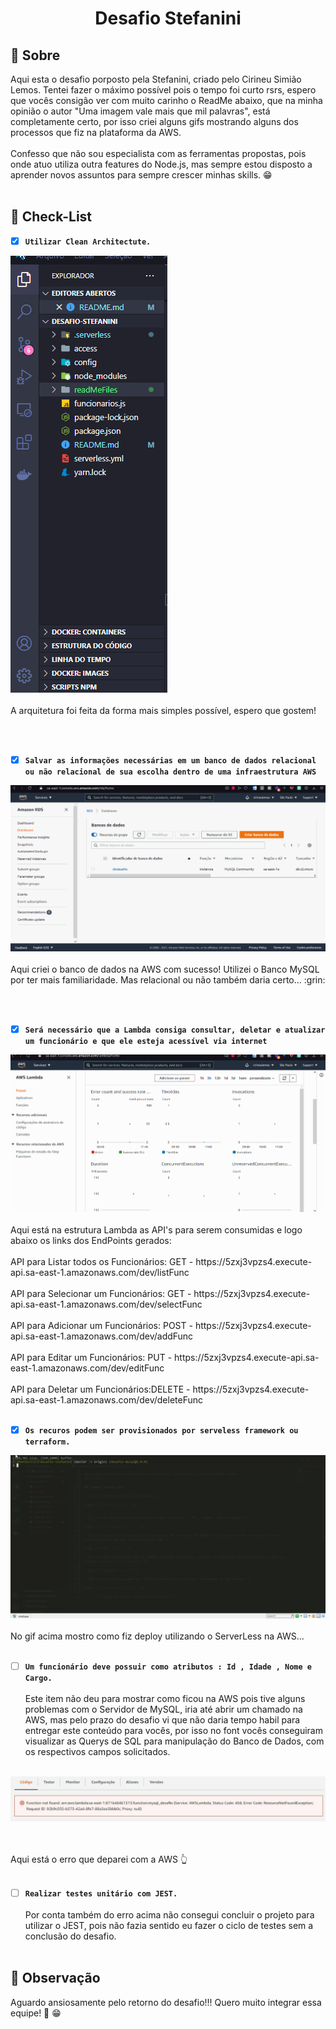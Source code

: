 <h1 align="center">
    Desafio Stefanini
</h1>

## :rocket: Sobre

Aqui esta o desafio porposto pela Stefanini, criado pelo Cirineu Simião Lemos. Tentei fazer o máximo possível pois o tempo foi curto rsrs, espero que vocês consigão ver com muito carinho o ReadMe abaixo, que na minha opinião o autor "Uma imagem vale mais que mil palavras", está completamente certo, por isso criei alguns gifs mostrando alguns dos processos que fiz na plataforma da AWS.
<br/><br/>
Confesso que não sou especialista com as ferramentas propostas, pois onde atuo utiliza outra features do Node.js, mas sempre estou disposto a aprender novos assuntos para sempre crescer minhas skills. :grin:
<br/><br/>

## :memo: Check-List

- [X] **`Utilizar Clean Architectute.`**

<img alt="Clean" src="https://github.com/cirineulemos/desafio-stefanini/blob/master/readMeFiles/arquitetura.gif" />
<br/><br/>
A arquitetura foi feita da forma mais simples possível, espero que gostem!

<br/><br/>

- [X] **`Salvar as informações necessárias em um banco de dados relacional ou não relacional de sua escolha dentro de uma infraestrutura AWS`**

<img alt="DB" src="https://github.com/cirineulemos/desafio-stefanini/blob/master/readMeFiles/banco.gif" />
<br/><br/>
Aqui criei o banco de dados na AWS com sucesso! Utilizei o Banco MySQL por ter mais familiaridade. Mas relacional ou não também daria certo... :grin:

<br/><br/>

- [X] **`Será necessário que a Lambda consiga consultar, deletar e atualizar um funcionário e que ele esteja acessível via internet`**

<img alt="Lambda" src="https://github.com/cirineulemos/desafio-stefanini/blob/master/readMeFiles/lambda%20apis.gif" />
<br/><br/>
Aqui está na estrutura Lambda as API's para serem consumidas e logo abaixo os links dos EndPoints gerados:
<br/><br/>
    API para Listar todos os Funcionários: GET - https://5zxj3vpzs4.execute-api.sa-east-1.amazonaws.com/dev/listFunc
    <br/><br/>
    API para Selecionar um Funcionários: GET - https://5zxj3vpzs4.execute-api.sa-east-1.amazonaws.com/dev/selectFunc
    <br/><br/>
    API para Adicionar um Funcionários: POST - https://5zxj3vpzs4.execute-api.sa-east-1.amazonaws.com/dev/addFunc
    <br/><br/>
    API para Editar um Funcionários: PUT - https://5zxj3vpzs4.execute-api.sa-east-1.amazonaws.com/dev/editFunc
    <br/><br/>
    API para Deletar um Funcionários:DELETE - https://5zxj3vpzs4.execute-api.sa-east-1.amazonaws.com/dev/deleteFunc
<br/><br/>

- [X] **`Os recuros podem ser provisionados por serveless framework ou terraform.`**

<img alt="serveless" src="https://github.com/cirineulemos/desafio-stefanini/blob/master/readMeFiles/deploy%20serverless.gif" />
<br/><br/>
No gif acima mostro como fiz deploy utilizando o ServerLess na AWS...
<br/><br/>


- [ ] **`Um funcionário deve possuir como atributos : Id , Idade , Nome e Cargo.`**
<br/><br/>
Este item não deu para mostrar como ficou na AWS pois tive alguns problemas com o Servidor de MySQL, iria até abrir um chamado na AWS, mas pelo prazo do desafio vi que não daria tempo habil para entregar este conteúdo para vocês, por isso no font vocês conseguiram visualizar as Querys de SQL para manipulação do Banco de Dados, com os respectivos campos solicitados.
<br/><br/>

<img alt="atributos" src="https://github.com/cirineulemos/desafio-stefanini/blob/master/readMeFiles/erro%20404.jpg" />

<br/><br/>
Aqui está o erro que deparei com a AWS :point_up_2:
<br/><br/>

- [ ] **`Realizar testes unitário com JEST.`**
<br/><br/>
Por conta também do erro acima não consegui concluir o projeto para utilizar o JEST, pois não fazia sentido eu fazer o ciclo de testes sem a conclusão do desafio.
<br/><br/>


## :eyes: Observação

Aguardo ansiosamente pelo retorno do desafio!!! Quero muito integrar essa equipe! :crossed_fingers: :grin:

